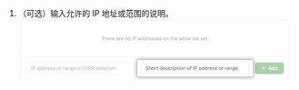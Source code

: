 1. （可选）输入允许的 IP 地址或范围的说明。 ![添加 IP 地址名称的关键字段](/assets/images/help/security/ip-address-name-field.png)
